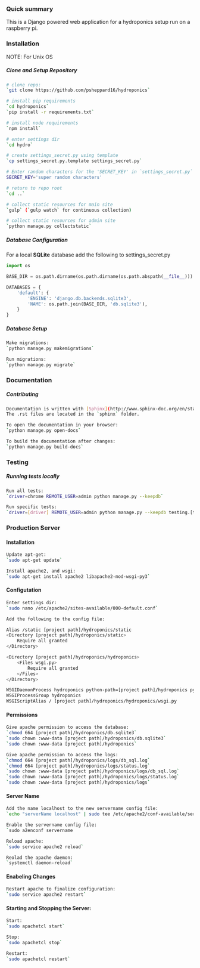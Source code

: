 ### Quick summary  ###

This is a Django powered web application for a hydroponics setup
run on a raspberry pi.

### Installation ###
NOTE: For Unix OS

##### Clone and Setup Repository
```sh
# clone repo:
`git clone https://github.com/psheppard16/hydroponics`

# install pip requirements
`cd hydroponics`
`pip install -r requirements.txt`

# install node requirements
`npm install`

# enter settings dir
`cd hydro`

# create settings_secret.py using template
`cp settings_secret.py.template settings_secret.py`

# Enter random characters for the 'SECRET_KEY' in `settings_secret.py`
SECRET_KEY='super random characters'

# return to repo root
`cd ..`

# collect static resources for main site
`gulp` (`gulp watch` for continuous collection)

# collect static resources for admin site
`python manage.py collectstatic`
```

##### Database Configuration
For a local **SQLite** database add the following to settings_secret.py

```python
import os

BASE_DIR = os.path.dirname(os.path.dirname(os.path.abspath(__file__)))

DATABASES = {
    'default': {
        'ENGINE': 'django.db.backends.sqlite3',
        'NAME': os.path.join(BASE_DIR, 'db.sqlite3'),
    }
}
```

##### Database Setup
```sh
Make migrations: 
`python manage.py makemigrations`

Run migrations: 
`python manage.py migrate`
```

### Documentation

##### Contributing
```sh
Documentation is written with [Sphinx](http://www.sphinx-doc.org/en/stable/). 
The .rst files are located in the `sphinx` folder.

To open the documentation in your browser:
`python manage.py open-docs` 

To build the documentation after changes:
`python manage.py build-docs`
```

### Testing ###

##### Running tests locally
```sh
Run all tests:
`driver=chrome REMOTE_USER=admin python manage.py --keepdb`

Run specific tests: 
`driver=[driver] REMOTE_USER=admin python manage.py --keepdb testing.[test file].[test class].[test]`
```

### Production Server ###

#### Installation
```sh
Update apt-get:
`sudo apt-get update`

Install apache2, and wsgi:
`sudo apt-get install apache2 libapache2-mod-wsgi-py3`
```

#### Configutation
```sh
Enter settings dir:
`sudo nano /etc/apache2/sites-available/000-default.conf`

Add the following to the config file:

Alias /static [project path]/hydroponics/static
<Directory [project path]/hydroponics/static>
    Require all granted
</Directory>

<Directory [project path]/hydroponics/hydroponics>
    <Files wsgi.py>
        Require all granted
    </Files>
</Directory>

WSGIDaemonProcess hydroponics python-path=[project path]/hydroponics python-home=[project path]/hydroponics/hydroponicsenv
WSGIProcessGroup hydroponics
WSGIScriptAlias / [project path]/hydroponics/hydroponics/wsgi.py
```

#### Permissions
```sh
Give apache permission to access the database:
`chmod 664 [project path]/hydroponics/db.sqlite3`
`sudo chown :www-data [project path]/hydroponics/db.sqlite3`
`sudo chown :www-data [project path]/hydroponics`

Give apache permission to access the logs:
`chmod 664 [project path]/hydroponics/logs/db_sql.log`
`chmod 664 [project path]/hydroponics/logs/status.log`
`sudo chown :www-data [project path]/hydroponics/logs/db_sql.log`
`sudo chown :www-data [project path]/hydroponics/logs/status.log`
`sudo chown :www-data [project path]/hydroponics/logs`
```

#### Server Name
```sh
Add the name localhost to the new servername config file:
`echo "serverName localhost" | sudo tee /etc/apache2/conf-available/servername.conf

Enable the servername config file:
`sudo a2enconf servername

Reload apache:
`sudo service apache2 reload`

Reolad the apache daemon:
`systemctl daemon-reload`
```

#### Enabeling Changes
```sh
Restart apache to finalize configuration:
`sudo service apache2 restart`
```
    
#### Starting and Stopping the Server:
```sh
Start:
`sudo apachetcl start`

Stop:
`sudo apachetcl stop`

Restart:
`sudo apachetcl restart`
```